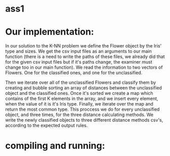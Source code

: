 # ass1

# Our implementation:

In our solution to the K-NN problem we define the Flower object by the Iris' type and sizes. We get the csv input files as an arguments to our main function
(there is a need to write the paths of these files, we already did that for the given csv input files but if it's paths change, the examiner must change too in our main function). We read the information to two vectors of Flowers. One for the classified ones, and one for the unclassified.

Then we iterate over all of the unclassified Flowers and classify them by creating and bubble sorting an array of distances between the unclassified object and the classified ones. Once it's sorted we create a map which contains of the first K elements in the array, and we insert every element, when the value of it is it's
Iris type. Finally, we iterate over the map and return the most common type. 
This proccess we do for every unclassified object, and three times, for the three distance calculating methods.
We write the newly classified objects to three different distance methods csv's, according to the expected output rules.

# compiling and running:


